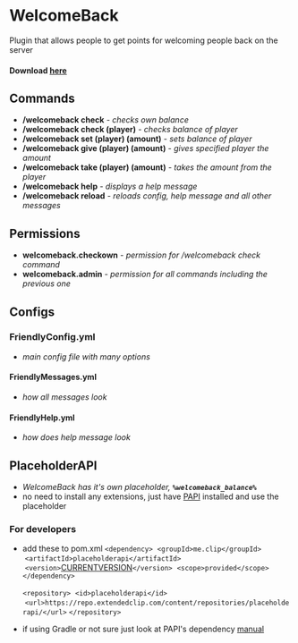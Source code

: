 # WelcomeBack
Plugin that allows people to get points for welcoming people back on the server

#### Download [here](https://github.com/prosteDeniGC/WelcomeBack/releases)

## Commands

* **/welcomeback check** - *checks own balance*
* **/welcomeback check (player)** - *checks balance of player*
* **/welcomeback set (player) (amount)** - *sets balance of player*
* **/welcomeback give (player) (amount)** - *gives specified player the amount*
* **/welcomeback take (player) (amount)** - *takes the amount from the player*
* **/welcomeback help** - *displays a help message*
* **/welcomeback reload** - *reloads config, help message and all other messages*

## Permissions

* **welcomeback.checkown** - *permission for /welcomeback check command*
* **welcomeback.admin** - *permission for all commands including the previous one*

## Configs

### FriendlyConfig.yml
  * *main config file with many options*
#### FriendlyMessages.yml
  * *how all messages look*
#### FriendlyHelp.yml
  * *how does help message look*
  
## PlaceholderAPI

* *WelcomeBack has it's own placeholder, _**`%welcomeback_balance%`**_*
 * no need to install any extensions, just have [PAPI](https://github.com/PlaceholderAPI/PlaceholderAPI) installed and use the placeholder

### For developers
* add these to pom.xml
  `<dependency>`
        &nbsp;`<groupId>me.clip</groupId>`
        &nbsp;`<artifactId>placeholderapi</artifactId>`
        &nbsp;`<version>`[CURRENTVERSION](https://github.com/PlaceholderAPI/PlaceholderAPI)`</version>`
        &nbsp;`<scope>provided</scope>`
   `</dependency>`
          
    `<repository>`
        &nbsp;`<id>placeholderapi</id>`
        &nbsp;`<url>https://repo.extendedclip.com/content/repositories/placeholderapi/</url>`
    `</repository>`
    
* if using Gradle or not sure just look at PAPI's dependency [manual](https://github.com/PlaceholderAPI/PlaceholderAPI/wiki/Hook-into-PlaceholderAPI)        
